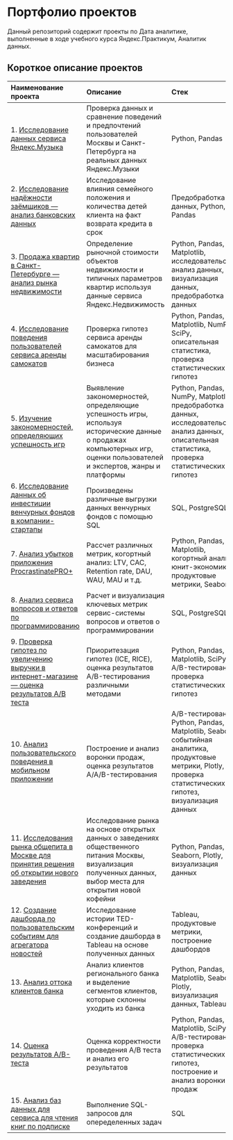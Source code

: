 # Портфолио проектов

Данный репозиторий содержит проекты по Дата аналитике, выполненные в ходе учебного курса Яндекс.Практикум, Аналитик данных.

## Короткое описание проектов 

|Наименование проекта                                  |Описание                    |Стек                    |
|:----------------------------------------|:------------------------------------|:------------------------------------|
|1. [Исследование данных сервиса Яндекс.Музыка](https://github.com/AmestOsipyan/Portfolio_Data-Analytics/tree/main/1.%20Music%20Service)|Проверка данных и сравнение поведений и предпочтений пользователей Москвы и Санкт-Петербурга на реальных данных Яндекс.Музыки|Python, Pandas|
|2. [Исследование надёжности заёмщиков — анализ банковских данных](https://github.com/AmestOsipyan/Portfolio_Data-Analytics/tree/main/2.%20Banking%20data%20analysis)|Исследование влияния семейного положения и количества детей клиента на факт возврата кредита в срок|Предобработка данных, Python, Pandas|
|3. [Продажа квартир в Санкт-Петербурге — анализ рынка недвижимости](https://github.com/AmestOsipyan/Portfolio_Data-Analytics/tree/main/3.%20Real%20estate%20market)|Определение рыночной стоимости объектов недвижимости и типичных параметров квартир используя данные сервиса Яндекс.Недвижимость|Python, Pandas, Matplotlib, исследовательский анализ данных, визуализация данных, предобработка данных|
|4. [Исследование поведения пользователей сервиса аренды самокатов](https://github.com/AmestOsipyan/Portfolio_Data-Analytics/tree/main/4.%20Scooter%20rental%20service)|Проверка гипотез сервиса аренды самокатов для масштабирования бизнеса|Python, Pandas, Matplotlib, NumPy, SciPy, описательная статистика, проверка статистических гипотез|
|5. [Изучение закономерностей, определяющих успешность игр](https://github.com/AmestOsipyan/Portfolio_Data-Analytics/tree/main/5.%20Patterns%20in%20Gamedev)|Выявление закономерностей, определяющие успешность игры, используя исторические данные о продажах компьютерных игр, оценки пользователей и экспертов, жанры и платформы|Python, Pandas, NumPy, Matplotlib, предобработка данных, исследовательский анализ данных, описательная статистика, проверка статистических гипотез|
|6. [Исследование данных об инвестиции венчурных фондов в компании-стартапы](https://github.com/AmestOsipyan/Portfolio_Data-Analytics/tree/main/6.%20Venture%20funds)|Произведены различные выгрузки данных венчурных фондов с помощью SQL|SQL, PostgreSQL| 
|7. [Анализ убытков приложения ProcrastinatePRO+](https://github.com/AmestOsipyan/Portfolio_Data-Analytics/tree/main/7.%20Loss%20analysis%20for%20App)|Рассчет различных метрик, когортный анализ: LTV, CAC, Retention rate, DAU, WAU, MAU и т.д.|Python, Pandas, Matplotlib, когортный анализ, юнит-экономика, продуктовые метрики, Seaborn|
|8. [Анализ сервиса вопросов и ответов по программированию](https://github.com/AmestOsipyan/Portfolio_Data-Analytics/tree/main/8.%20%20Q%26A%20Service%20on%20programming)|Расчет и визуализация ключевых метрик сервис-системы вопросов и ответов о программировании|SQL, PostgreSQL|
|9. [Проверка гипотез по увеличению выручки в интернет-магазине — оценка результатов A/B теста](https://github.com/AmestOsipyan/Portfolio_Data-Analytics/tree/main/9.%20A-B%20tests%20for%20online%20store)|Приоритезация гипотез (ICE, RICE), оценка результатов A/B-тестирования различными методами|Python, Pandas, Matplotlib, SciPy, A/B-тестирование, проверка статистических гипотез|
|10. [Анализ пользовательского поведения в мобильном приложении](https://github.com/AmestOsipyan/Portfolio_Data-Analytics/tree/main/10.%20%20User%20behavior%20in%20a%20mobile%20app)|Построение и анализ воронки продаж, оценка результатов A/A/B-тестирования |A/B-тестирование, Python, Pandas, Matplotlib, Seaborn, событийная аналитика, продуктовые метрики, Plotly, проверка статистических гипотез, визуализация данных|
|11. [Исследования рынка общепита в Москве для принятия решения об открытии нового заведения](https://github.com/AmestOsipyan/Portfolio_Data-Analytics/blob/main/11.%20MoscowFoodMarket/P11_MoscowFoodMarket2.ipynb) |Исследование рынка на основе открытых данных о заведениях общественного питания Москвы, визуализация полученных данных, выбор места для открытия новой кофейни | Python, Pandas, Seaborn, Plotly, визуализация данных|
|12. [Создание дашборда по пользовательским событиям для агрегатора новостей](https://github.com/AmestOsipyan/Portfolio_Data-Analytics/blob/main/12.%20TED%20Dashboard/P12_TED.pdf) | Исследование истории TED-конференций и создание дашборда в Tableau на основе полученных данных | Tableau, продуктовые метрики, построение дашбордов|
|13. [Анализ оттока клиентов банка]()|Анализ клиентов регионального банка и выделение сегментов клиентов, которые склонны уходить из банка|Python, Pandas, Matplotlib, Seaborn, Plotly, визуализация данных, Tableau|
|14. [Оценка результатов A/B-теста]()|Оценка корректности проведения А/В теста и анализ его результатов|Python, Pandas, Matplotlib, SciPy, A/B-тестирование, проверка статистических гипотез, построение и анализ воронки продаж|
|15. [Анализ баз данных для сервиса для чтения книг по подписке]()|Выполнение SQL-запросов для опеределенных задач|SQL|

